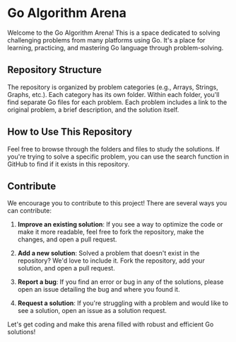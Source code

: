 # Go Algorithm Arena

Welcome to the Go Algorithm Arena! This is a space dedicated to solving challenging problems from many platforms using 
Go. It's a place for learning, practicing, and mastering Go language through problem-solving.

## Repository Structure

The repository is organized by problem categories (e.g., Arrays, Strings, Graphs, etc.). Each category has its own 
folder. Within each folder, you'll find separate Go files for each problem. Each problem includes a link to the original
problem, a brief description, and the solution itself.

## How to Use This Repository

Feel free to browse through the folders and files to study the solutions. If you're trying to solve a specific problem,
you can use the search function in GitHub to find if it exists in this repository.

## Contribute

We encourage you to contribute to this project! There are several ways you can contribute:

1. **Improve an existing solution**: If you see a way to optimize the code or make it more readable, feel free to fork 
   the repository, make the changes, and open a pull request.

2. **Add a new solution**: Solved a problem that doesn't exist in the repository? We'd love to include it. Fork the
   repository, add your solution, and open a pull request.

3. **Report a bug**: If you find an error or bug in any of the solutions, please open an issue detailing the bug and 
   where you found it.

4. **Request a solution**: If you're struggling with a problem and would like to see a solution, open an issue as a 
   solution request.

Let's get coding and make this arena filled with robust and efficient Go solutions!
